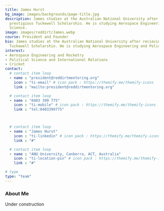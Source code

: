 ```yaml
---
title: James Hurst
bg_image: images/backgrounds/page-title.jpg
description: James studies at the Australian National University after recieving a
  prestigious Tuckewell Scholarshio. He is studying Aerospace Engineering and Policitical
  Science.
image: images/reddirt/James.webp
course: President and Founder
bio: James studies at the Australian National University after recieving a prestigious
  Tuckewell Scholarshio. He is studying Aerospace Engineering and Policitical Science.
interest:
- Aerospace Engineering and Rocketry
- Political Science and International Relations
- Cricket
contact:
  # contact item loop
  - name : "president@reddirtmentoring.org"
    icon : "ti-email" # icon pack : https://themify.me/themify-icons
    link : "mailto:president@reddirtmentoring.org"

  # contact item loop
  - name : "0403 399 775"
    icon : "ti-mobile" # icon pack : https://themify.me/themify-icons
    link : "tel:0403399775"



  # contact item loop
  - name : "James Hurst"
    icon : "ti-linkedin" # icon pack : https://themify.me/themify-icons
    link : "#"

  # contact item loop
  - name : "ANU University, Canberra, ACT, Australia"
    icon : "ti-location-pin" # icon pack : https://themify.me/themify-icons
    link : "#"

# type
type: "team"
---
```

### About Me

Under construction
